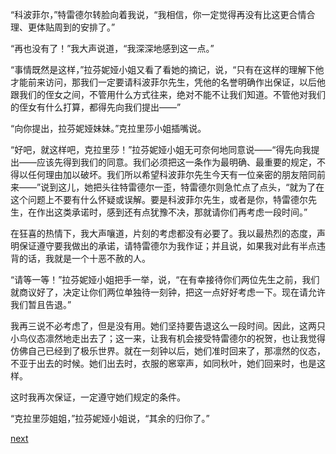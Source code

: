
“科波菲尔，”特雷德尔转脸向着我说，“我相信，你一定觉得再没有比这更合情合理、更体贴周到的安排了。”

“再也没有了！”我大声说道，“我深深地感到这一点。”

“事情既然是这样，”拉芬妮娅小姐又看了看她的摘记，说，“只有在这样的理解下他才能前来访问，那我们一定要请科波菲尔先生，凭他的名誉明确作出保证，以后他跟我们的侄女之间，不管用什么方式往来，绝对不能不让我们知道。不管他对我们的侄女有什么打算，都得先向我们提出——”

“向你提出，拉芬妮娅妹妹。”克拉里莎小姐插嘴说。

“好吧，就这样吧，克拉里莎！”拉芬妮娅小姐无可奈何地同意说——“得先向我提出——应该先得到我们的同意。我们必须把这一条作为最明确、最重要的规定，不得以任何理由加以破坏。我们所以希望科波菲尔先生今天有一位亲密的朋友陪同前来——”说到这儿，她把头往特雷德尔一歪，特雷德尔则急忙点了点头，“就为了在这个问题上不要有什么怀疑或误解。要是科波菲尔先生，或者是你，特雷德尔先生，在作出这类承诺时，感到还有点犹豫不决，那就请你们再考虑一段时间。”

在狂喜的热情下，我大声嚷道，片刻的考虑都没有必要了。我以最热烈的态度，声明保证遵守要我做出的承诺，请特雷德尔为我作证；并且说，如果我对此有半点违背的话，我就是一个十恶不赦的人。

“请等一等！”拉芬妮娅小姐把手一举，说，“在有幸接待你们两位先生之前，我们就商议好了，决定让你们两位单独待一刻钟，把这一点好好考虑一下。现在请允许我们暂且告退。”

我再三说不必考虑了，但是没有用。她们坚持要告退这么一段时间。因此，这两只小鸟仪态凛然地走出去了；这一来，让我有机会接受特雷德尔的祝贺，也让我觉得仿佛自己已经到了极乐世界。就在一刻钟以后，她们准时回来了，那凛然的仪态，不亚于出去的时候。她们出去时，衣服的窸窣声，如同秋叶，她们回来时，也是这样。

这时我再次保证，一定遵守她们规定的条件。

“克拉里莎姐姐，”拉芬妮娅小姐说，“其余的归你了。”

[next](page528.md)